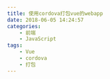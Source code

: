 ```yaml
---
title: 使用cordova打包vue的webapp
date: 2018-06-05 14:24:57
categories:
	- 前端
	- JavaScript
tags:
	- Vue
	- cordova
	- 打包
---
```

